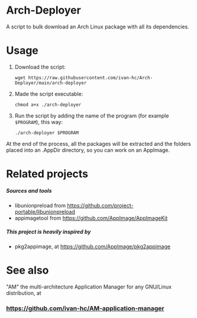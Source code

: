 # Arch-Deployer
A script to bulk download an Arch Linux package with all its dependencies.

# Usage
1. Download the script:
  
     `wget https://raw.githubusercontent.com/ivan-hc/Arch-Deployer/main/arch-deployer`
     
2. Made the script executable:  

     `chmod a+x ./arch-deployer`

3. Run the script by adding the name of the program (for example `$PROGRAM`), this way:

     `./arch-deployer $PROGRAM`

At the end of the process, all the packages will be extracted and the folders placed into an .AppDir directory, so you can work on an AppImage.

# Related projects
##### Sources and tools
- libunionpreload from https://github.com/project-portable/libunionpreload
- appimagetool from https://github.com/AppImage/AppImageKit

##### This project is heavily inspired by
- pkg2appimage, at https://github.com/AppImage/pkg2appimage

# See also
"AM" the multi-architecture Application Manager for any GNU/Linux distribution, at

### https://github.com/ivan-hc/AM-application-manager

